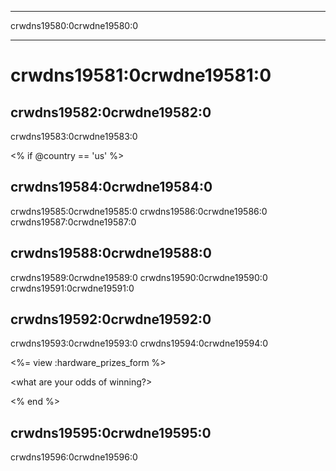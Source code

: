 * * *

crwdns19580:0crwdne19580:0

* * *

# crwdns19581:0crwdne19581:0

## crwdns19582:0crwdne19582:0

crwdns19583:0crwdne19583:0

<% if @country == 'us' %>

## crwdns19584:0crwdne19584:0

crwdns19585:0crwdne19585:0 crwdns19586:0crwdne19586:0 crwdns19587:0crwdne19587:0

## crwdns19588:0crwdne19588:0

crwdns19589:0crwdne19589:0 crwdns19590:0crwdne19590:0 crwdns19591:0crwdne19591:0

## crwdns19592:0crwdne19592:0

crwdns19593:0crwdne19593:0 crwdns19594:0crwdne19594:0

<%= view :hardware\_prizes\_form %>

<what are your odds of winning?>

<see a list of all schools signed up for the hour code in your state. one public k-12 school every u.s. state will win class-set laptops.>

<% end %>

## crwdns19595:0crwdne19595:0

crwdns19596:0crwdne19596:0